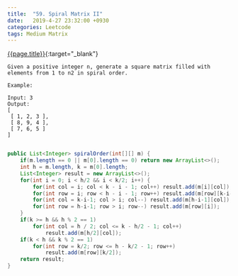 ```yaml
---
title:  "59. Spiral Matrix II"
date:   2019-4-27 23:32:00 +0930
categories: Leetcode
tags: Medium Matrix
---
```


[{{page.title}}](https://leetcode.com/problems/spiral-matrix-ii/){:target="_blank"}


    Given a positive integer n, generate a square matrix filled with elements from 1 to n2 in spiral order.

    Example:

    Input: 3
    Output:
    [
     [ 1, 2, 3 ],
     [ 8, 9, 4 ],
     [ 7, 6, 5 ]
    ]

```java

public List<Integer> spiralOrder(int[][] m) {
    if(m.length == 0 || m[0].length == 0) return new ArrayList<>();
    int h = m.length, k = m[0].length;
    List<Integer> result = new ArrayList<>();
    for(int i = 0; i < h/2 && i < k/2; i++) {
        for(int col = i; col < k - i - 1; col++) result.add(m[i][col]);
        for(int row = i; row < h - i - 1; row++) result.add(m[row][k-i-1]);
        for(int col = k-i-1; col > i; col--) result.add(m[h-i-1][col]);
        for(int row = h-i-1; row > i; row--) result.add(m[row][i]);
    }
    if(k >= h && h % 2 == 1)
        for(int col = h / 2; col <= k - h/2 - 1; col++)
            result.add(m[h/2][col]);
    if(k < h && k % 2 == 1)
        for(int row = k/2; row <= h - k/2 - 1; row++)
            result.add(m[row][k/2]);
    return result;
}
```
